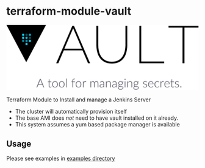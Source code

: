 # terraform-module-vault

![Vault Logo](logo-big.png)

Terraform Module to Install and manage a Jenkins Server

* The cluster will automatically provision itself
* The base AMI does *not* need to have vault installed on it already.
* This system assumes a yum based package manager is available


## Usage

Please see examples in [examples directory](examples/)
